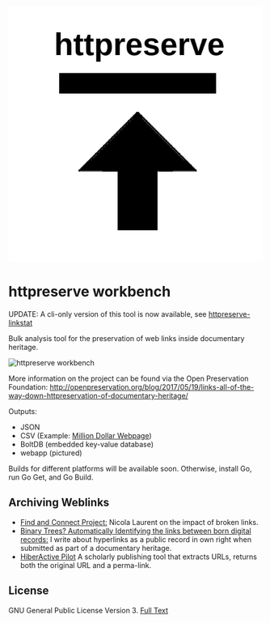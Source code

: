 <div>
<p align="center">
<img id="logo" src="https://github.com/httpreserve/httpreserve/raw/main/src/images/httpreserve-logo.png" alt="httpreserve"/>
</p>
</div>

# httpreserve workbench

UPDATE: A cli-only version of this tool is now available, see [httpreserve-linkstat](https://github.com/httpreserve/linkstat)

Bulk analysis tool for the preservation of web links inside documentary heritage. 

<img id="logo" src="https://github.com/httpreserve/workbench/raw/main/src/moma-demo.png" alt="httpreserve workbench"/>

More information on the project can be found via the Open Preservation Foundation: http://openpreservation.org/blog/2017/05/19/links-all-of-the-way-down-httpreservation-of-documentary-heritage/

Outputs:

* JSON
* CSV (Example: [Million Dollar Webpage](https://github.com/httpreserve/million-dollar-webpage))
* BoltDB (embedded key-value database)
* webapp (pictured) 

Builds for different platforms will be available soon. Otherwise, install Go, run Go Get, and Go Build. 

## Archiving Weblinks

* [Find and Connect Project:](http://www.findandconnectwrblog.info/2016/11/broken-links-broken-trust/) Nicola Laurent on the impact of broken links.
* [Binary Trees? Automatically Identifying the links between born digital records:](https://www.youtube.com/watch?v=Ked9GRmKlRw) I write about hyperlinks as a public record in own right when submitted as part of a documentary heritage.
* [HiberActive Pilot](https://www.era.lib.ed.ac.uk/handle/1842/23366) A scholarly publishing tool that extracts URLs, returns both the original URL and a perma-link. 

## License

GNU General Public License Version 3. [Full Text](LICENSE)
